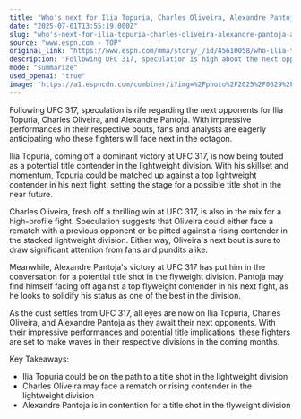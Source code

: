 ```yaml
---
title: "Who's next for Ilia Topuria, Charles Oliveira, Alexandre Pantoja after UFC 317?"
date: "2025-07-01T13:55:19.000Z"
slug: "who's-next-for-ilia-topuria-charles-oliveira-alexandre-pantoja-after-ufc-317"
source: "www.espn.com - TOP"
original_link: "https://www.espn.com/mma/story/_/id/45610058/who-ilia-topuria-first-title-lightweight-challenger-ufc-317"
description: "Following UFC 317, speculation is high about the next opponents for Ilia Topuria, Charles Oliveira, and Alexandre Pantoja. Topuria's dominant win has positioned him as a potential title contender in the lightweight division, with fans eager to see who he will face next. Charles Oliveira, fresh off an exciting victory, is also in line for a high-profile fight, potentially a rematch or against a rising contender in the stacked lightweight division. Alexandre Pantoja's win has also put him in the conversation for a title shot in the flyweight division, with a matchup against a top contender likely in his future.  With their impressive performances at UFC 317, Topuria, Oliveira, and Pantoja are now the focus of attention as they await their next opponents. Topuria's skillset and momentum could lead to a title shot in the lightweight division, while Oliveira's next fight is sure to draw significant interest from fans and analysts. Pantoja, on the other hand, is looking to solidify his status as one of the best in the flyweight division with a potential title shot on the horizon.  As the dust settles from UFC 317, all eyes are on Topuria, Oliveira, and Pantoja as they prepare for their next bouts. With potential title implications and exciting matchups ahead, these fighters are poised to make an impact in their respective divisions in the coming months. Fans and pundits alike are eagerly anticipating the next steps for these rising stars in the UFC."
mode: "summarize"
used_openai: "true"
image: "https://a1.espncdn.com/combiner/i?img=%2Fphoto%2F2025%2F0629%2Fr1512754_1296x729_16%2D9.jpg"
---
```


Following UFC 317, speculation is rife regarding the next opponents for Ilia Topuria, Charles Oliveira, and Alexandre Pantoja. With impressive performances in their respective bouts, fans and analysts are eagerly anticipating who these fighters will face next in the octagon.

Ilia Topuria, coming off a dominant victory at UFC 317, is now being touted as a potential title contender in the lightweight division. With his skillset and momentum, Topuria could be matched up against a top lightweight contender in his next fight, setting the stage for a possible title shot in the near future.

Charles Oliveira, fresh off a thrilling win at UFC 317, is also in the mix for a high-profile fight. Speculation suggests that Oliveira could either face a rematch with a previous opponent or be pitted against a rising contender in the stacked lightweight division. Either way, Oliveira's next bout is sure to draw significant attention from fans and pundits alike.

Meanwhile, Alexandre Pantoja's victory at UFC 317 has put him in the conversation for a potential title shot in the flyweight division. Pantoja may find himself facing off against a top flyweight contender in his next fight, as he looks to solidify his status as one of the best in the division.

As the dust settles from UFC 317, all eyes are now on Ilia Topuria, Charles Oliveira, and Alexandre Pantoja as they await their next opponents. With their impressive performances and potential title implications, these fighters are set to make waves in their respective divisions in the coming months.

Key Takeaways:
- Ilia Topuria could be on the path to a title shot in the lightweight division
- Charles Oliveira may face a rematch or rising contender in the lightweight division
- Alexandre Pantoja is in contention for a title shot in the flyweight division